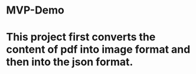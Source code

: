 # MVP-Demo
# This project first converts the content of pdf into image format and then into the json format.